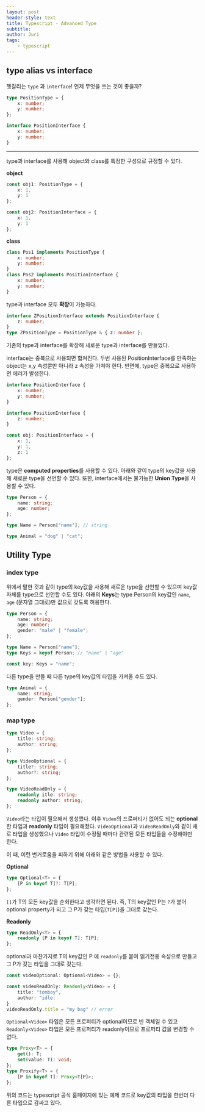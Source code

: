 ```yaml
---
layout: post
header-style: text
title: Typescript - Advanced Type
subtitle:
author: Juri
tags:
    - typescript
---
```


## type alias vs interface

헷갈리는 `type` 과 `interface`! 언제 무엇을 쓰는 것이 좋을까?

```ts
type PositionType = {
    x: number;
    y: number;
};

interface PositionInterface {
    x: number;
    y: number;
}
```

---

type과 interface를 사용해 object와 class를 특정한 구성으로 규정할 수 있다.

**object**

```ts
const obj1: PositionType = {
    x: 1,
    y: 1
};

const obj2: PositionInterface = {
    x: 1,
    y: 1
};
```

**class**

```ts
class Pos1 implements PositionType {
    x: number;
    y: number;
}
class Pos2 implements PositionInterface {
    x: number;
    y: number;
}
```

type과 interface 모두 **확장**이 가능하다.

```ts
interface ZPositionInterface extends PositionInterface {
    z: number;
}
type ZPositionType = PositionType & { z: number };
```

기존의 type과 interface를 확장해 새로운 type과 interface를 만들었다.

interface는 중복으로 사용되면 합쳐진다. 두번 사용된 PositionInterface를 만족하는 object는 x,y 속성뿐만 아니라 z 속성을 가져야 한다. 반면에, type은 중복으로 사용하면 에러가 발생한다.

```ts
interface PositionInterface {
    x: number;
    y: number;
}

interface PositionInterface {
    z: number;
}

const obj: PositionInterface = {
    x: 1,
    y: 1,
    z: 1
};
```

type은 **computed properties**를 사용할 수 있다. 아래와 같이 type의 key값을 사용해 새로운 type을 선언할 수 있다. 또한, interface에서는 불가능한 **Union Type**을 사용할 수 있다.

```ts
type Person = {
    name: string;
    age: number;
};

type Name = Person["name"]; // string

type Animal = "dog" | "cat";
```

## Utility Type

### index type

위에서 말한 것과 같이 type의 key값을 사용해 새로운 type을 선언할 수 있으며 key값 자체를 type으로 선언할 수도 있다. 아래의 **Keys**는 type Person의 key값인 `name`, `age` (문자열 그대로)만 값으로 갖도록 허용한다.

```ts
type Person = {
    name: string;
    age: number;
    gender: "male" | "female";
};

type Name = Person["name"];
type Keys = keyof Person; // "name" | "age"

const key: Keys = "name";
```

다른 type을 만들 때 다른 type의 key값의 타입을 가져올 수도 있다.

```ts
type Animal = {
    name: string;
    gender: Person["gender"];
};
```

### map type

```ts
type Video = {
    title: string;
    author: string;
};

type VideoOptional = {
    title?: string;
    author?: string;
};

type VideoReadOnly = {
    readonly itle: string;
    readonly author: string;
};
```

`Video`라는 타입이 필요해서 생성했다. 이후 `Video`의 프로퍼티가 없어도 되는 **optional**한 타입과 **readonly** 타입이 필요해졌다. `VideoOptional`과 `VideoReadOnly`와 같이 새로 타입을 생성했으나 `Video` 타입이 수정될 때마다 관련된 모든 타입들을 수정해야만 한다.

이 때, 이런 번거로움을 피하기 위해 아래와 같은 방법을 사용할 수 있다.

**Optional**

```ts
type Optional<T> = {
    [P in keyof T]?: T[P];
};
```

`[]`가 T의 모든 key값을 순회한다고 생각하면 된다. 즉, T의 key값인 P는 `?`가 붙어 optional property가 되고 그 P가 갖는 타입(`T[P]`)을 그대로 갖는다.

**Readonly**

```ts
type ReadOnly<T> = {
    readonly [P in keyof T]: T[P];
};
```

optional과 마찬가지로 T의 key값인 P 에 `readonly`를 붙여 읽기전용 속성으로 만들고 그 P가 갖는 타입을 그대로 갖는다.

```ts
const videoOptional: Optional<Video> = {};

const videoReadOnly: Readonly<Video> = {
    title: "tomboy",
    author: "idle:
}
videoReadOnly.title = "my bag" // error
```

`Optional<Video>` 타입은 모든 프로퍼티가 optional이므로 빈 객체일 수 있고 `Readonly<Video>` 타입은 모든 프로퍼티가 readonly이므로 프로퍼티 값을 변경할 수 없다.

```ts
type Proxy<T> = {
    get(): T;
    set(value: T): void;
};
type Proxify<T> = {
    [P in keyof T]: Proxy<T[P]>;
};
```

위의 코드는 typescript 공식 홈페이지에 있는 예제 코드로 key값의 타입을 한번더 다른 타입으로 감싸고 있다.

